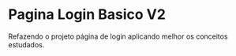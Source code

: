 # Pagina Login Basico V2
 Refazendo o projeto página de login aplicando melhor os conceitos estudados.
